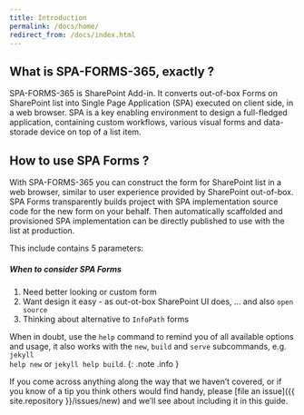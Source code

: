 ```yaml
---
title: Introduction
permalink: /docs/home/
redirect_from: /docs/index.html
---
```


## What is SPA-FORMS-365, exactly ?

SPA-FORMS-365 is SharePoint Add-in. It converts out-of-box Forms on SharePoint list into Single Page Application (SPA) executed on client side, in a web browser. SPA is a key enabling environment to design a full-fledged application, containing custom workflows, various visual forms and data-storade device on top of a list item.  

## How to use SPA Forms ?

With SPA-FORMS-365 you can construct the form for SharePoint list in a web browser, similar to user experience provided by SharePoint out-of-box. SPA Forms transparently builds project with SPA implementation source code for the new form on your behalf. Then automatically scaffolded and provisioned SPA implementation can be directly published to use with the list at production.  

This include contains 5 parameters:

<div class="note info">
  <h5>When to consider SPA Forms</h5>
  <ol>
    <li>Need better looking or custom form</li>
    <li>Want design it easy - as out-ot-box SharePoint UI does, ... and also <code>open source</code></li>
    <li>Thinking about alternative to <code>InfoPath</code> forms</li>
  </ol>
</div>

When in doubt, use the <code>help</code> command to remind you of all available options and usage, it also works with the <code>new</code>, <code>build</code> and <code>serve</code> subcommands, e.g. <code>jekyll help new</code> or <code>jekyll help build</code>.
{: .note .info }

If you come across anything along the way that we haven’t covered, or if you
know of a tip you think others would find handy, please [file an
issue]({{ site.repository }}/issues/new) and we’ll see about
including it in this guide.
